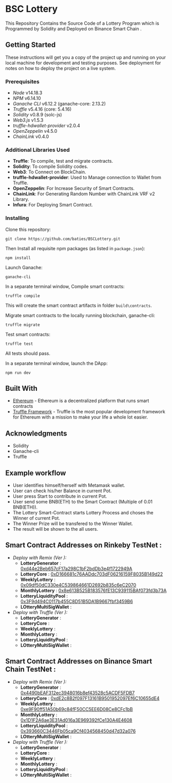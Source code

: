 # BSC Lottery 

This Repository Contains the Source Code of a Lottery Program which is Programmed by Solidity and Deployed on Binance Smart Chain . 

## Getting Started

These instructions will get you a copy of the project up and running on your local machine for development and testing purposes. See deployment for notes on how to deploy the project on a live system.

### Prerequisites

* *Node* v14.18.3
* *NPM* v6.14.10
* *Ganache CLI* v6.12.2 (ganache-core: 2.13.2)
* *Truffle* v5.4.16 (core: 5.4.16)
* *Solidity* v0.8.9 (solc-js)
* *Web3.js* v1.5.3
* *truffle-hdwallet-provider* v2.0.4
* *OpenZeppelin* v4.5.0
* *ChainLink* v0.4.0

### Additional Libraries Used

-  **Truffle**: To compile, test and migrate contracts.
-  **Solidity**: To compile Solidity codes.  
-  **Web3**: To Connect on BlockChain.
-  **truffle-hdwallet-provider**: Used to Manage connection to Wallet from Truffle.
-  **OpenZeppelin**: For Increase Security of Smart Contracts.
-  **ChainLink**: For Generating Random Number with ChainLink VRF v2 Library.
-  **Infura**: For Deploying Smart Contract.


### Installing

Clone this repository:

```
git clone https://github.com/baties/BSCLottery.git
```

Then Install all requisite npm packages (as listed in ```package.json```):

```
npm install
```

Launch Ganache:

```
ganache-cli 
```

In a separate terminal window, Compile smart contracts:

```
truffle compile
```

This will create the smart contract artifacts in folder ```build\contracts```.

Migrate smart contracts to the locally running blockchain, ganache-cli:

```
truffle migrate
```

Test smart contracts:

```
truffle test
```

All tests should pass.


In a separate terminal window, launch the DApp:

```
npm run dev
```

## Built With

* [Ethereum](https://www.ethereum.org/) - Ethereum is a decentralized platform that runs smart contracts
* [Truffle Framework](http://truffleframework.com/) - Truffle is the most popular development framework for Ethereum with a mission to make your life a whole lot easier.

## Acknowledgments

* Solidity  
* Ganache-cli
* Truffle


## Example workflow

* User identifies himself/herself with Metamask wallet.
* User can check his/her Balance in current Pot.
* User press Start to contribute in current Pot.
* User send some BNB(ETH) to the Smart Contract (Multiple of 0.01 BNB(ETH)).
* The Lottery Smart-Contract starts Lottery Process and choses the Winner of current Pot.   
* The Winner Prize will be transfered to the Winner Wallet.
* The result will be shown to the all users.

## Smart Contract Addresses on Rinkeby TestNet :

* *Deploy with Remix (Ver ):*
    - **LotteryGenerator** : [0xd44e2Beb657cF17a298C1bF2bdDb3e4f1722949A](https://rinkeby.etherscan.io/address/0xd44e2Beb657cF17a298C1bF2bdDb3e4f1722949A)
    - **LotteryCore** : [0xD166681c76AADdc703dF06216159F8035B149d22](https://rinkeby.etherscan.io/address/0xD166681c76AADdc703dF06216159F8035B149d22)
    - **WeeklyLottery** : [0x09df50dC330e4C539864661D2692b835c6eC2070](https://rinkeby.etherscan.io/address/0x09df50dC330e4C539864661D2692b835c6eC2070)
    - **MonthlyLottery** : [0x8e613B525B183576fE13C939115BAf073fd3b73A](https://rinkeby.etherscan.io/address/0x8e613B525B183576fE13C939115BAf073fd3b73A)
    - **LotteryLiquidityPool** : [0x3F9d494C0117b455C8D51B5DA1B9667fbf3459B6](https://rinkeby.etherscan.io/address/0x3F9d494C0117b455C8D51B5DA1B9667fbf3459B6)
    - **LOtteryMultiSigWallet** : [](https://rinkeby.etherscan.io/address/)
* *Deploy with Truffle (Ver ):*
    - **LotteryGenerator** : [](https://rinkeby.etherscan.io/address/)
    - **LotteryCore** : [](https://rinkeby.etherscan.io/address/)
    - **WeeklyLottery** : [](https://rinkeby.etherscan.io/address/)
    - **MonthlyLottery** : [](https://rinkeby.etherscan.io/address/)
    - **LotteryLiquidityPool** : [](https://rinkeby.etherscan.io/address/)
    - **LOtteryMultiSigWallet** : [](https://rinkeby.etherscan.io/address/)

## Smart Contract Addresses on Binance Smart Chain TestNet :

* *Deploy with Remix (Ver ):*
    - **LotteryGenerator** : [0x4490bEAF312ec3948016b8ef43528c5ACDF5FDB7](https://rinkeby.etherscan.io/address/0x4490bEAF312ec3948016b8ef43528c5ACDF5FDB7)
    - **LotteryCore** : [0xdE2c8B2f097F13161B9501952097Ef6C10655dE4](https://rinkeby.etherscan.io/address/0xdE2c8B2f097F13161B9501952097Ef6C10655dE4)
    - **WeeklyLottery** : [0xe9F90ff51A50b69c84fF50CC5EE6D08Ce8CFc1bB](https://rinkeby.etherscan.io/address/0xe9F90ff51A50b69c84fF50CC5EE6D08Ce8CFc1bB)
    - **MonthlyLottery** : [0x1D1F2A6ae3E31Ad016a3E969392fCe130A4E4608](https://rinkeby.etherscan.io/address/0x1D1F2A6ae3E31Ad016a3E969392fCe130A4E4608)
    - **LotteryLiquidityPool** : [0x393660C3446Fb05ca9Cf4034568450d47d32a076](https://rinkeby.etherscan.io/address/0x393660C3446Fb05ca9Cf4034568450d47d32a076)
    - **LOtteryMultiSigWallet** : [](https://rinkeby.etherscan.io/address/)
* *Deploy with Truffle (Ver ):*
    - **LotteryGenerator** : [](https://rinkeby.etherscan.io/address/)
    - **LotteryCore** : [](https://rinkeby.etherscan.io/address/)
    - **WeeklyLottery** : [](https://rinkeby.etherscan.io/address/)
    - **MonthlyLottery** : [](https://rinkeby.etherscan.io/address/)
    - **LotteryLiquidityPool** : [](https://rinkeby.etherscan.io/address/)
    - **LOtteryMultiSigWallet** : [](https://rinkeby.etherscan.io/address/)


